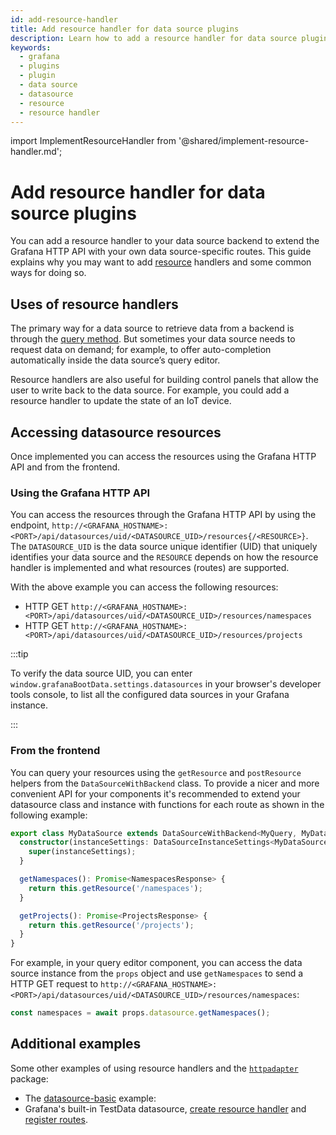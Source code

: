 ```yaml
---
id: add-resource-handler
title: Add resource handler for data source plugins
description: Learn how to add a resource handler for data source plugins.
keywords:
  - grafana
  - plugins
  - plugin
  - data source
  - datasource
  - resource
  - resource handler
---
```


import ImplementResourceHandler from '@shared/implement-resource-handler.md';

# Add resource handler for data source plugins

You can add a resource handler to your data source backend to extend the Grafana HTTP API with your own data source-specific routes. This guide explains why you may want to add [resource](../../key-concepts/backend-plugins/#resources) handlers and some common ways for doing so.

## Uses of resource handlers

The primary way for a data source to retrieve data from a backend is through the [query method](../../tutorials/build-a-data-source-plugin#define-a-query). But sometimes your data source needs to request data on demand; for example, to offer auto-completion automatically inside the data source’s query editor.

Resource handlers are also useful for building control panels that allow the user to write back to the data source. For example, you could add a resource handler to update the state of an IoT device.

<ImplementResourceHandler />

## Accessing datasource resources

Once implemented you can access the resources using the Grafana HTTP API and from the frontend.

### Using the Grafana HTTP API

You can access the resources through the Grafana HTTP API by using the endpoint, `http://<GRAFANA_HOSTNAME>:<PORT>/api/datasources/uid/<DATASOURCE_UID>/resources{/<RESOURCE>}`. The `DATASOURCE_UID` is the data source unique identifier (UID) that uniquely identifies your data source and the `RESOURCE` depends on how the resource handler is implemented and what resources (routes) are supported.

With the above example you can access the following resources:

- HTTP GET `http://<GRAFANA_HOSTNAME>:<PORT>/api/datasources/uid/<DATASOURCE_UID>/resources/namespaces`
- HTTP GET `http://<GRAFANA_HOSTNAME>:<PORT>/api/datasources/uid/<DATASOURCE_UID>/resources/projects`

:::tip

To verify the data source UID, you can enter `window.grafanaBootData.settings.datasources` in your browser's developer tools console, to list all the configured data sources in your Grafana instance.

:::

### From the frontend

You can query your resources using the `getResource` and `postResource` helpers from the `DataSourceWithBackend` class. To provide a nicer and more convenient API for your components it's recommended to extend your datasource class and instance with functions for each route as shown in the following example:

```typescript
export class MyDataSource extends DataSourceWithBackend<MyQuery, MyDataSourceOptions> {
  constructor(instanceSettings: DataSourceInstanceSettings<MyDataSourceOptions>) {
    super(instanceSettings);
  }

  getNamespaces(): Promise<NamespacesResponse> {
    return this.getResource('/namespaces');
  }

  getProjects(): Promise<ProjectsResponse> {
    return this.getResource('/projects');
  }
}
```

For example, in your query editor component, you can access the data source instance from the `props` object and use `getNamespaces` to send a HTTP GET request to `http://<GRAFANA_HOSTNAME>:<PORT>/api/datasources/uid/<DATASOURCE_UID>/resources/namespaces`:

```typescript
const namespaces = await props.datasource.getNamespaces();
```

## Additional examples

Some other examples of using resource handlers and the [`httpadapter`](https://pkg.go.dev/github.com/grafana/grafana-plugin-sdk-go/backend/resource/httpadapter) package:

- The [datasource-basic](https://github.com/grafana/grafana-plugin-examples/tree/main/examples/datasource-basic) example:
- Grafana's built-in TestData datasource, [create resource handler](https://github.com/grafana/grafana/blob/5687243d0b3bad06c4da809f925cfdf3d32c5a16/pkg/tsdb/grafana-testdata-datasource/testdata.go#L45) and [register routes](https://github.com/grafana/grafana/blob/5687243d0b3bad06c4da809f925cfdf3d32c5a16/pkg/tsdb/grafana-testdata-datasource/resource_handler.go#L17-L28).
